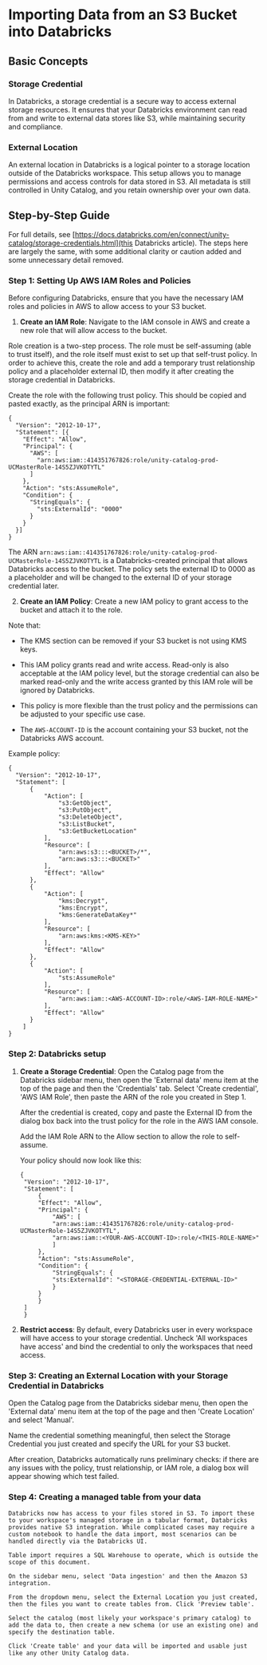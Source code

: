 # Importing Data from an S3 Bucket into Databricks

## Basic Concepts

### Storage Credential
In Databricks, a storage credential is a secure way to access external storage resources. It ensures that your Databricks environment can read from and write to external data stores like S3, while maintaining security and compliance.

### External Location
An external location in Databricks is a logical pointer to a storage location outside of the Databricks workspace. This setup allows you to manage permissions and access controls for data stored in S3. All metadata is still controlled in Unity Catalog, and you retain ownership over your own data.

## Step-by-Step Guide

For full details, see [https://docs.databricks.com/en/connect/unity-catalog/storage-credentials.html](this Databricks article). The steps here are largely the same, with some additional clarity or caution added and some unnecessary detail removed.

### Step 1: Setting Up AWS IAM Roles and Policies
Before configuring Databricks, ensure that you have the necessary IAM roles and policies in AWS to allow access to your S3 bucket. 

1. **Create an IAM Role**: Navigate to the IAM console in AWS and create a new role that will allow access to the bucket. 

Role creation is a two-step process. The role must be self-assuming (able to trust itself), and the role itself must exist to set up that self-trust policy. In order to achieve this, create the role and add a temporary trust relationship policy and a placeholder external ID, then modify it after creating the storage credential in Databricks.

Create the role with the following trust policy. This should be copied and pasted exactly, as the principal ARN is important:

```
{
  "Version": "2012-10-17",
  "Statement": [{
    "Effect": "Allow",
    "Principal": {
      "AWS": [
        "arn:aws:iam::414351767826:role/unity-catalog-prod-UCMasterRole-14S5ZJVKOTYTL"
      ]
    },
    "Action": "sts:AssumeRole",
    "Condition": {
      "StringEquals": {
        "sts:ExternalId": "0000"
      }
    }
  }]
}
```

The ARN `arn:aws:iam::414351767826:role/unity-catalog-prod-UCMasterRole-14S5ZJVKOTYTL` is a Databricks-created principal that allows Databricks access to the bucket. The policy sets the external ID to 0000 as a placeholder and will be changed to the external ID of your storage credential later.


2. **Create an IAM Policy**: Create a new IAM policy to grant access to the bucket and attach it to the role. 

Note that:

* The KMS section can be removed if your S3 bucket is not using KMS keys.

* This IAM policy grants read and write access. Read-only is also acceptable at the IAM policy level, but the storage credential can also be marked read-only and the write access granted by this IAM role will be ignored by Databricks.

* This policy is more flexible than the trust policy and the permissions can be adjusted to your specific use case.

* The `AWS-ACCOUNT-ID` is the account containing your S3 bucket, not the Databricks AWS account.

Example policy: 
```
{
  "Version": "2012-10-17",
  "Statement": [
      {
          "Action": [
              "s3:GetObject",
              "s3:PutObject",
              "s3:DeleteObject",
              "s3:ListBucket",
              "s3:GetBucketLocation"
          ],
          "Resource": [
              "arn:aws:s3:::<BUCKET>/*",
              "arn:aws:s3:::<BUCKET>"
          ],
          "Effect": "Allow"
      },
      {
          "Action": [
              "kms:Decrypt",
              "kms:Encrypt",
              "kms:GenerateDataKey*"
          ],
          "Resource": [
              "arn:aws:kms:<KMS-KEY>"
          ],
          "Effect": "Allow"
      },
      {
          "Action": [
              "sts:AssumeRole"
          ],
          "Resource": [
              "arn:aws:iam::<AWS-ACCOUNT-ID>:role/<AWS-IAM-ROLE-NAME>"
          ],
          "Effect": "Allow"
      }
    ]
}
```

### Step 2: Databricks setup
   
1. **Create a Storage Credential**:
   Open the Catalog page from the Databricks sidebar menu, then open the 'External data' menu item at the top of the page and then the 'Credentials' tab. Select 'Create credential', 'AWS IAM Role', then paste the ARN of the role you created in Step 1.

   After the credential is created, copy and paste the External ID from the dialog box back into the trust policy for the role in the AWS IAM console.

   Add the IAM Role ARN to the Allow section to allow the role to self-assume. 

   Your policy should now look like this:

   ```
   {
    "Version": "2012-10-17",
    "Statement": [
        {
        "Effect": "Allow",
        "Principal": {
            "AWS": [
            "arn:aws:iam::414351767826:role/unity-catalog-prod-UCMasterRole-14S5ZJVKOTYTL",
            "arn:aws:iam::<YOUR-AWS-ACCOUNT-ID>:role/<THIS-ROLE-NAME>"
            ]
        },
        "Action": "sts:AssumeRole",
        "Condition": {
            "StringEquals": {
            "sts:ExternalId": "<STORAGE-CREDENTIAL-EXTERNAL-ID>"
            }
        }
        }
    ]
    }
   ```

2. **Restrict access**:
   By default, every Databricks user in every workspace will have access to your storage credential. Uncheck 'All workspaces have access' and bind the credential to only the workspaces that need access.

### Step 3: Creating an External Location with your Storage Credential in Databricks
   Open the Catalog page from the Databricks sidebar menu, then open the 'External data' menu item at the top of the page and then 'Create Location' and select 'Manual'.

   Name the credential something meaningful, then select the Storage Credential you just created and specify the URL for your S3 bucket.

   After creation, Databricks automatically runs preliminary checks: if there are any issues with the policy, trust relationship, or IAM role, a dialog box will appear showing which test failed.

### Step 4: Creating a managed table from your data

    Databricks now has access to your files stored in S3. To import these to your workspace's managed storage in a tabular format, Databricks provides native S3 integration. While complicated cases may require a custom notebook to handle the data import, most scenarios can be handled directly via the Databricks UI.

    Table import requires a SQL Warehouse to operate, which is outside the scope of this document.

    On the sidebar menu, select 'Data ingestion' and then the Amazon S3 integration.

    From the dropdown menu, select the External Location you just created, then the files you want to create tables from. Click 'Preview table'.

    Select the catalog (most likely your workspace's primary catalog) to add the data to, then create a new schema (or use an existing one) and specify the destination table. 

    Click 'Create table' and your data will be imported and usable just like any other Unity Catalog data.

    